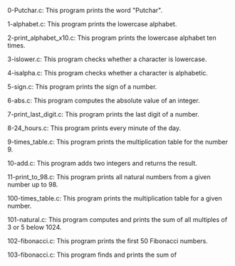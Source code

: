 0-Putchar.c: This program prints the word "Putchar".

1-alphabet.c: This program prints the lowercase alphabet.

2-print_alphabet_x10.c: This program prints the lowercase alphabet ten times.

3-islower.c: This program checks whether a character is lowercase.

4-isalpha.c: This program checks whether a character is alphabetic.

5-sign.c: This program prints the sign of a number.

6-abs.c: This program computes the absolute value of an integer.

7-print_last_digit.c: This program prints the last digit of a number.

8-24_hours.c: This program prints every minute of the day.

9-times_table.c: This program prints the multiplication table for the number 9.

10-add.c: This program adds two integers and returns the result.

11-print_to_98.c: This program prints all natural numbers from a given number up to 98.

100-times_table.c: This program prints the multiplication table for a given number.

101-natural.c: This program computes and prints the sum of all multiples of 3 or 5 below 1024.

102-fibonacci.c: This program prints the first 50 Fibonacci numbers.

103-fibonacci.c: This program finds and prints the sum of
